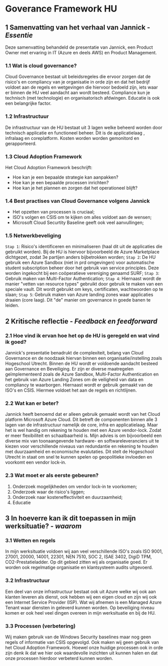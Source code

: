 # Goverance Framework HU
## 1 Samenvatting van het verhaal van Jannick - *Essentie*
Deze samenvatting behandeld de presentatie van Jannick, een Product Owner met ervaring in IT (Azure en deels AWS) en Product Management. 
### 1.1 Wat is cloud governance? 
Cloud Governance bestaat uit beleidsregeles die ervoor zorgen dat de risico's en compliancy van je organisatie in orde zijn en dat het bedrijf voldoet aan de regels en wetgevingen die hiervoor bedoeld zijn, iets waar er binnen de HU veel aandacht aan wordt besteed. Compliance kun je technisch (met technologie) en organisatorisch afdwingen. Educatie is ook een belangrijke factor. 
### 1.2 Infrastructuur
De infrastructuur van de HU bestaat uit 3 lagen welke beheerd worden door technisch applicatie en functioneel beheer. Dit is de applicatielaag , infralaag en coreplatform. Kosten worden worden gemonitord en gerapporteerd. 
### 1.3 Cloud Adoption Framework
Het Cloud Adoption Framework beschrijft:
- Hoe kan je een bepaalde strategie kan aanpakken?
- Hoe kan je een bepaalde processen inrichten?
- Hoe kan je het plannen en zorgen dat het operationeel blijft?
### 1.4 Best practises van Cloud Governance volgens Jannick
- Het opzetten van processen is cruciaal;
- ISO's volgen en CSIS om te kijken om alles voldoet aan de wensen;
- Microsoft Cloud Securtity Baseline geeft ook veel aanvullingen;
### 1.5 Netwerkbeveliging
`Stap 1`: Risico's identificeren en minimaliseren (haal dit uit de applicaties die gebruikt worden). Bij de HU is hiervoor bijvoorbeeld de Azure Marketplace dichtgezet, zodat 3e partijen anders bijbetrokken worden;
`Stap 2`: De HU gebruik een Azure Sandbox (niet in prd omgevingen) voor automatische student subscription beheer door het gebruik van service principles. Deze worden ingekocht bij een coöperatieve vereniging genaamd SURF; `Stap 3`: Gebruik maken van Multi-Factor Authentication;
`Stap 4`: Hiernaast wordt de manier "vetten van resource types" gebruikt door gebruik te maken van een speciale vault. Dit wordt gebruikt om keys, certificaten, wachtwoorden op te slaan;
`Stap 5`: Gebruik maken van Azure landing zones waar applicaties draaien (core laag). Dit "de" manier om governance in goede banen te leiden. 

## 2 Kritische reflectie - *Feedback en feedforward*

### 2.1 Hoe vind ik ervan hoe het op de HU is geregeld en wat vind ik goed?
Jannick's presentatie benadrukt de complexiteit, belang van Cloud Governance en de noodzaak hiervan binnen een organisatie/instelling zoals Hogeschool Utrecht.
Binnen de HU wordt er voldoende aandacht besteed aan Governance en Beveiliging. Er zijn er diverse maatregelen geïmplementeerd zoals de Azure Sandbox, Multi-Factor Authentication en het gebruik van Azure Landing Zones om de veiligheid van data en compliancy te waarborgen. Hiernaast wordt er gebruik gemaakt van de ISO's en CSIS. Hiermee voldoet het aan de regels en richtlijnen.
### 2.2 Wat kan er beter?
Jannick heeft benoemd dat er alleen gebruik gemaakt wordt van het Cloud platform Microsoft Azure Cloud. Dit betreft de componenten binnen alle 3 lagen van de infrastructuur namelijk de core, infra en applicatielaag.  Maar het is wel handig om rekening te houden met een Azure vendor-lock. Zodat er meer flexibiliteit en schaalbaarheid is. Mijn advies is om bijvoorbeeld een diverse mix van toonaangevende hardware- en softwareleveranciers uit te kiezen voor verschillende niveaus van redundantie en rekening te houden met duurzaamheid en economische evalutaties. Dit stelt de Hogeschool Utrecht in staat om snel te kunnen spelen op geopolitieke invloeden en voorkomt een vendor lock-in.

### 2.3 Wat moet er als eerste gebeuren?
1. Onderzoek mogelijkheden om vendor lock-in te voorkomen;
2. Onderzoek waar de risico's liggen;
3. Onderzoek naar kosteneffectiviteit en duurzaamheid;
4. Educatie

## 3 In hoeverre kan ik dit toepassen in mijn werksituatie? - *waarom*

### 3.1 Wetten en regels
In mijn werksituatie voldoen wij aan veel verschillende ISO's zoals ISO 9001, 27001, 20000, 14001, 22301, NEN 7510, SOC 2, ISAE 3402, DigiD TPM, CO2-Prestatieladder. Op dit gebied zitten wij als organisatie goed. Er worden ook regelmatige organisatie en klantsysteem audits uitgevoerd.
### 3.2 Infrastructuur
Een deel van onze infrastructuur bestaat ook uit Azure welke wij ook aan klanten leveren als dienst, ook hebben wij een eigen cloud en zijn wij ook een Internet Service Provider (ISP). Wat wij afnemen is een Managed Azure Tenant waar diensten in geleverd kunnen worden. Op beveiliging niveau komen er ook heel veel dingen overeen in mijn werksituatie en bij de HU.
### 3.3 Processen (verbetering)
Wij maken gebruik van de Windows Security baselines maar nog geen regels of informatie van CSIS opgevolgd. Ook maken wij geen gebruik van het Cloud Adoption Framework. Hoewel onze huidige processen ook in orde zijn denk ik   dat we hier ook waardevolle inzichten uit kunnen halen en dat onze processen hierdoor verbeterd kunnen worden.
